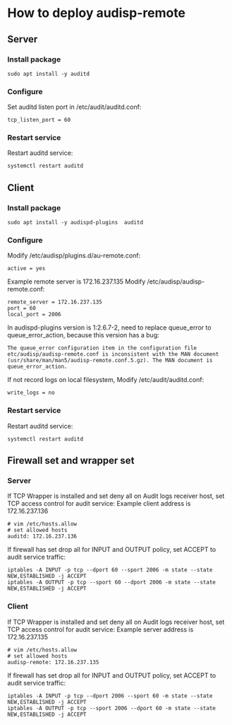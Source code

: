 # How to deploy audisp-remote 

## Server 
### Install package 
```
sudo apt install -y auditd 
```

### Configure 
Set auditd listen port in /etc/audit/auditd.conf:
```
tcp_listen_port = 60
```

### Restart service
Restart auditd service:
```
systemctl restart auditd 
```

## Client 
### Install package 
```
sudo apt install -y audispd-plugins  auditd 
```

### Configure 
Modify /etc/audisp/plugins.d/au-remote.conf:
```
active = yes
```

Example remote server is 172.16.237.135
Modify  /etc/audisp/audisp-remote.conf:
```
remote_server = 172.16.237.135
port = 60
local_port = 2006
```
In audispd-plugins version is 1:2.6.7-2, need to replace queue_error to queue_error_action, because this version has a bug:
```
The queue_error configuration item in the configuration file 
etc/audisp/audisp-remote.conf is inconsistent with the MAN document 
(usr/share/man/man5/audisp-remote.conf.5.gz). The MAN document is 
queue_error_action. 
```

If not record logs on local filesystem, Modify /etc/audit/auditd.conf:
```
write_logs = no
```

### Restart service 
Restart auditd service:
```
systemctl restart auditd 
```

## Firewall set and wrapper set 
### Server 
If TCP Wrapper is installed and set deny all on Audit logs receiver host, set TCP access control for audit service:
Example client address is 172.16.237.136
```
# vim /etc/hosts.allow
# set allowed hosts
auditd: 172.16.237.136
```

If firewall has set drop all for INPUT and OUTPUT policy, set ACCEPT to audit service traffic:
```
iptables -A INPUT -p tcp --dport 60 --sport 2006 -m state --state NEW,ESTABLISHED -j ACCEPT
iptables -A OUTPUT -p tcp --sport 60 --dport 2006 -m state --state NEW,ESTABLISHED -j ACCEPT
```

### Client 
If TCP Wrapper is installed and set deny all on Audit logs receiver host, set TCP access control for audit service:
Example server address is 172.16.237.135
```
# vim /etc/hosts.allow
# set allowed hosts
audisp-remote: 172.16.237.135
```

If firewall has set drop all for INPUT and OUTPUT policy, set ACCEPT to audit service traffic:
```
iptables -A INPUT -p tcp --dport 2006 --sport 60 -m state --state NEW,ESTABLISHED -j ACCEPT
iptables -A OUTPUT -p tcp --sport 2006 --dport 60 -m state --state NEW,ESTABLISHED -j ACCEPT
```

